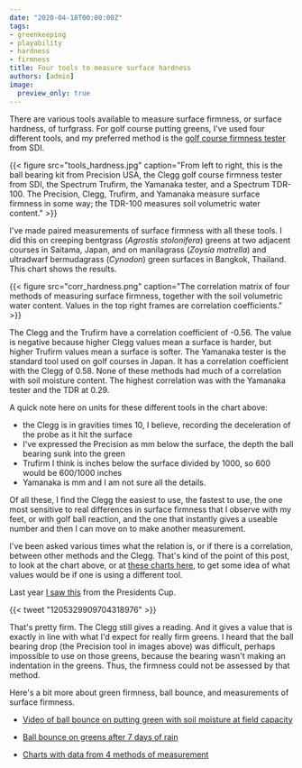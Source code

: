 ```yaml
---
date: "2020-04-18T00:00:00Z"
tags:
- greenkeeping
- playability
- hardness
- firmness
title: Four tools to measure surface hardness
authors: [admin]
image:
  preview_only: true
---
```


There are various tools available to measure surface firmness, or surface hardness, of turfgrass. For golf course putting greens, I've used four different tools, and my preferred method is the [golf course firmness tester](https://sdinst.com/content/golf-course-firmness-tester-type-cist883-data-logging-bluetooth) from SDI. 

{{< figure src="tools_hardness.jpg" caption="From left to right, this is the ball bearing kit from Precision USA, the Clegg golf course firmness tester from SDI, the Spectrum Trufirm, the Yamanaka tester, and a Spectrum TDR-100. The Precision, Clegg, Trufirm, and Yamanaka measure surface firmness in some way; the TDR-100 measures soil volumetric water content." >}}

I've made paired measurements of surface firmness with all these tools. I did this on creeping bentgrass (*Agrostis stolonifera*) greens at two adjacent courses in Saitama, Japan, and on manilagrass (*Zoysia matrella*) and ultradwarf bermudagrass (*Cynodon*) green surfaces in Bangkok, Thailand. This chart shows the results.

{{< figure src="corr_hardness.png" caption="The correlation matrix of four methods of measuring surface firmness, together with the soil volumetric water content. Values in the top right frames are correlation coefficients." >}}

The Clegg and the Trufirm have a correlation coefficient of -0.56. The value is negative because higher Clegg values mean a surface is harder, but higher Trufirm values mean a surface is softer. The Yamanaka tester is the standard tool used on golf courses in Japan. It has a correlation coefficient with the Clegg of 0.58. None of these methods had much of a correlation with soil moisture content. The highest correlation was with the Yamanaka tester and the TDR at 0.29. 

A quick note here on units for these different tools in the chart above:

* the Clegg is in gravities times 10, I believe, recording the deceleration of the probe as it hit the surface
* I've expressed the Precision as mm below the surface, the depth the ball bearing sunk into the green
* Trufirm I think is inches below the surface divided by 1000, so 600 would be 600/1000 inches
* Yamanaka is mm and I am not sure all the details.

Of all these, I find the Clegg the easiest to use, the fastest to use, the one most sensitive to real differences in surface firmness that I observe with my feet, or with golf ball reaction, and the one that instantly gives a useable number and then I can move on to make another measurement. 

I've been asked various times what the relation is, or if there is a correlation, between other methods and the Clegg. That's kind of the point of this post, to look at the chart above, or at [these charts here](https://twitter.com/asianturfgrass/status/1033097069630640130?s=20), to get some idea of what values would be if one is using a different tool.

Last year [I saw this](https://twitter.com/drumcturf/status/1205329909704318976?s=20) from the Presidents Cup.

{{< tweet "1205329909704318976" >}}

That's pretty firm. The Clegg still gives a reading. And it gives a value that is exactly in line with what I'd expect for really firm greens. I heard that the ball bearing drop (the Precision tool in images above) was difficult, perhaps impossible to use on those greens, because the bearing wasn't making an indentation in the greens. Thus, the firmness could not be assessed by that method.

Here's a bit more about green firmness, ball bounce, and measurements of surface firmness.

* [Video of ball bounce on putting green with soil moisture at field capacity](https://www.asianturfgrass.com/2018-07-10-pleasant-day-unpleasant-termination/)

* [Ball bounce on greens after 7 days of rain](https://www.asianturfgrass.com/2019-08-27-ball-bounce-after-7-days-of-rain/)

* [Charts with data from 4 methods of measurement](https://twitter.com/asianturfgrass/status/1033097069630640130?s=20)
